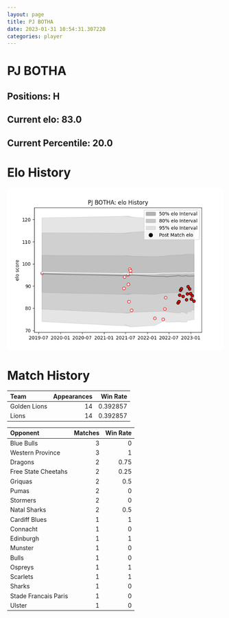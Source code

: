 ```yaml
---  
layout: page  
title: PJ BOTHA  
date: 2023-01-31 10:54:31.307220  
categories: player  
---
```

# PJ BOTHA

## Positions: H

## Current elo: 83.0

## Current Percentile: 20.0

# Elo History


![elo history](history_PJBOTHA.png)
# Match History


| Team         |   Appearances |   Win Rate |
|:-------------|--------------:|-----------:|
| Golden Lions |            14 |   0.392857 |
| Lions        |            14 |   0.392857 |

| Opponent             |   Matches |   Win Rate |
|:---------------------|----------:|-----------:|
| Blue Bulls           |         3 |       0    |
| Western Province     |         3 |       1    |
| Dragons              |         2 |       0.75 |
| Free State Cheetahs  |         2 |       0.25 |
| Griquas              |         2 |       0.5  |
| Pumas                |         2 |       0    |
| Stormers             |         2 |       0    |
| Natal Sharks         |         2 |       0.5  |
| Cardiff Blues        |         1 |       1    |
| Connacht             |         1 |       0    |
| Edinburgh            |         1 |       1    |
| Munster              |         1 |       0    |
| Bulls                |         1 |       0    |
| Ospreys              |         1 |       1    |
| Scarlets             |         1 |       1    |
| Sharks               |         1 |       0    |
| Stade Francais Paris |         1 |       0    |
| Ulster               |         1 |       0    |